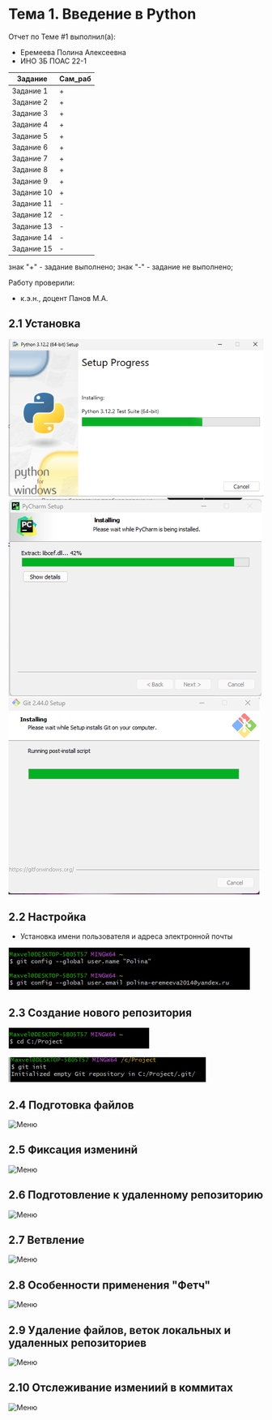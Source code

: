 # Тема 1. Введение в Python
Отчет по Теме #1 выполнил(а):
- Еремеева Полина Алексеевна
- ИНО ЗБ ПОАС 22-1

| Задание |  Сам_раб |
| ------ | ------ |
| Задание 1 | + |
| Задание 2 | + |
| Задание 3 |  + |
| Задание 4 | + |
| Задание 5 | + |
| Задание 6 | + |
| Задание 7 | + |
| Задание 8 | + |
| Задание 9 | + |
| Задание 10 | + |
| Задание 11 | - |
| Задание 12 | - |
| Задание 13 | - |
| Задание 14 | - |
| Задание 15| - |
знак "+" - задание выполнено; знак "-" - задание не выполнено;

Работу проверили:
- к.э.н., доцент Панов М.А.
## 2.1 Установка
![Меню](https://github.com/PolinaEr22/Lab/blob/Тема1/pic/python.png)
![Меню](https://github.com/PolinaEr22/Lab/blob/Тема1/pic/PyCharm.png)
![Меню](https://github.com/PolinaEr22/Lab/blob/Тема1/pic/Git.png)

## 2.2 Настройка
- Установка имени пользователя и адреса электронной почты

![Меню](https://github.com/PolinaEr22/Lab/blob/Тема1/pic/Email%26Name.png)


## 2.3 Создание нового репозитория

![Меню](https://github.com/PolinaEr22/Lab/blob/Тема1/pic/cd.png)

![Меню](https://github.com/PolinaEr22/Lab/blob/Тема1/pic/git%20init.png)

## 2.4 Подготовка файлов

![Меню]()

## 2.5 Фиксация изменинй

![Меню]()

## 2.6 Подготовление к удаленному репозиторию

![Меню]()

## 2.7 Ветвление

![Меню]()

## 2.8 Особенности применения "Фетч"

![Меню]()

## 2.9 Удаление файлов, веток локальных и удаленных репозиториев

![Меню]()

## 2.10 Отслеживание измениий в коммитах

![Меню]()
